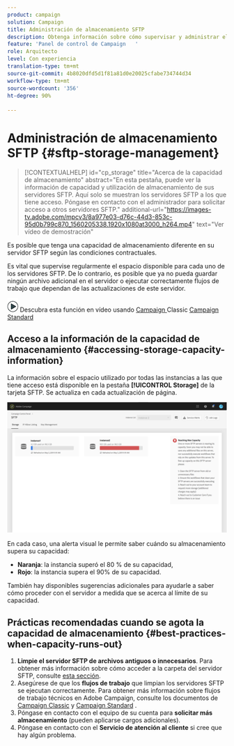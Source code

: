 ```yaml
---
product: campaign
solution: Campaign
title: Administración de almacenamiento SFTP
description: Obtenga información sobre cómo supervisar y administrar el almacenamiento del servidor SFTP
feature: 'Panel de control de Campaign   '
role: Arquitecto
level: Con experiencia
translation-type: tm+mt
source-git-commit: 4b8020dfd5d1f81a81d0e20025cfabe734744d34
workflow-type: tm+mt
source-wordcount: '356'
ht-degree: 90%

---
```



# Administración de almacenamiento SFTP {#sftp-storage-management}

>[!CONTEXTUALHELP]
>id="cp_storage"
>title="Acerca de la capacidad de almacenamiento"
>abstract="En esta pestaña, puede ver la información de capacidad y utilización de almacenamiento de sus servidores SFTP. Aquí solo se muestran los servidores SFTP a los que tiene acceso. Póngase en contacto con el administrador para solicitar acceso a otros servidores SFTP."
>additional-url="https://images-tv.adobe.com/mpcv3/8a977e03-d76c-44d3-853c-95d0b799c870_1560205338.1920x1080at3000_h264.mp4" text="Ver vídeo de demostración"

Es posible que tenga una capacidad de almacenamiento diferente en su servidor SFTP según las condiciones contractuales.

Es vital que supervise regularmente el espacio disponible para cada uno de los servidores SFTP. De lo contrario, es posible que ya no pueda guardar ningún archivo adicional en el servidor o ejecutar correctamente flujos de trabajo que dependan de las actualizaciones de este servidor.

![](assets/do-not-localize/how-to-video.png) Descubra esta función en vídeo usando  [Campaign ](https://experienceleague.adobe.com/docs/campaign-classic-learn/control-panel/sftp-management/monitoring-server-capacity.html?lang=en#sftp-management) Classic  [Campaign Standard](https://experienceleague.adobe.com/docs/campaign-standard-learn/control-panel/sftp-management/monitoring-server-capacity.html?lang=en#sftp-management)

## Acceso a la información de la capacidad de almacenamiento {#accessing-storage-capacity-information}

La información sobre el espacio utilizado por todas las instancias a las que tiene acceso está disponible en la pestaña **[!UICONTROL Storage]** de la tarjeta SFTP. Se actualiza en cada actualización de página.

![](assets/control_panel_space.png)

En cada caso, una alerta visual le permite saber cuándo su almacenamiento supera su capacidad:

* **Naranja**: la instancia superó el 80 % de su capacidad,
* **Rojo**: la instancia supera el 90% de su capacidad.

También hay disponibles sugerencias adicionales para ayudarle a saber cómo proceder con el servidor a medida que se acerca al límite de su capacidad.

## Prácticas recomendadas cuando se agota la capacidad de almacenamiento {#best-practices-when-capacity-runs-out}

1. **Limpie el servidor SFTP de archivos antiguos o innecesarios**. Para obtener más información sobre cómo acceder a la carpeta del servidor SFTP, consulte [esta sección](../../sftp/using/logging-into-sftp-server.md).
1. Asegúrese de que los **flujos de trabajo** que limpian los servidores SFTP se ejecutan correctamente. Para obtener más información sobre flujos de trabajo técnicos en Adobe Campaign, consulte los documentos de [Campaign Classic](https://docs.campaign.adobe.com/doc/AC/en/WKF__General_operation_Building_a_workflow.html#Technical_workflows) y [Campaign Standard](https://docs.adobe.com/content/help/es-ES/campaign-standard/using/administrating/application-settings/technical-workflows.html) .
1. Póngase en contacto con el equipo de su cuenta para **solicitar más almacenamiento** (pueden aplicarse cargos adicionales).
1. Póngase en contacto con el **Servicio de atención al cliente** si cree que hay algún problema.
